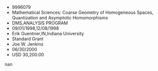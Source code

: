 
* 9996079
* Mathematical Sciences: Coarse Geometry of Homogeneous Spaces, Quantization and Asymptotic Homomorphisms
* DMS,ANALYSIS PROGRAM
* 09/01/1998,12/08/1998
* Erik Guentner,IN,Indiana University
* Standard Grant
* Joe W. Jenkins
* 06/30/2000
* USD 30,200.00

nan
